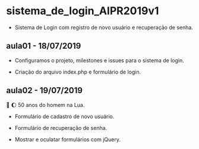 # sistema_de_login_AIPR2019v1
* Sistema de Login com registro de novo usuário e recuperação de senha.

## aula01 - 18/07/2019
* Configuramos o projeto, milestones e issues para o sistema de login.

* Criação do arquivo index.php e formulário de login.

## aula02 - 19/07/2019 
:rocket: :moon: 50 anos do homem na Lua.

* Formulário de cadastro de novo usuário.

* Formulário de recuperação de senha.

* Mostrar e oculatar formulários com jQuery.

